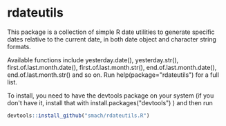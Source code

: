 rdateutils
==========

This package is a collection of simple R date utilities to generate specific dates relative to the current date, in both date object and character string formats.

Available functions include yesterday.date(), yesterday.str(), first.of.last.month.date(), first.of.last.month.str(), end.of.last.month.date(), end.of.last.month.str() and so on. Run help(package="rdateutils") for a full list.

To install, you need to have the devtools package on your system (if you don't have it, install that with install.packages("devtools") ) and then run

``` r
devtools::install_github("smach/rdateutils.R")
```
